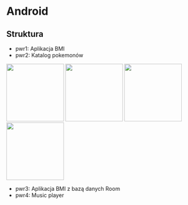 # Android
## Struktura
* pwr1: Aplikacja BMI
* pwr2: Katalog pokemonów

<div style="display: inline-block">
  <img src="../assets/pwr2/0.png?raw=true" width="150"/>
  <img src="../assets/pwr2/1.png?raw=true" width="150"/>
  <img src="../assets/pwr2/2.png?raw=true" width="150"/>
  <img src="../assets/pwr2/3.png?raw=true" width="150"/>
<div>

* pwr3: Aplikacja BMI z bazą danych Room
* pwr4: Music player
